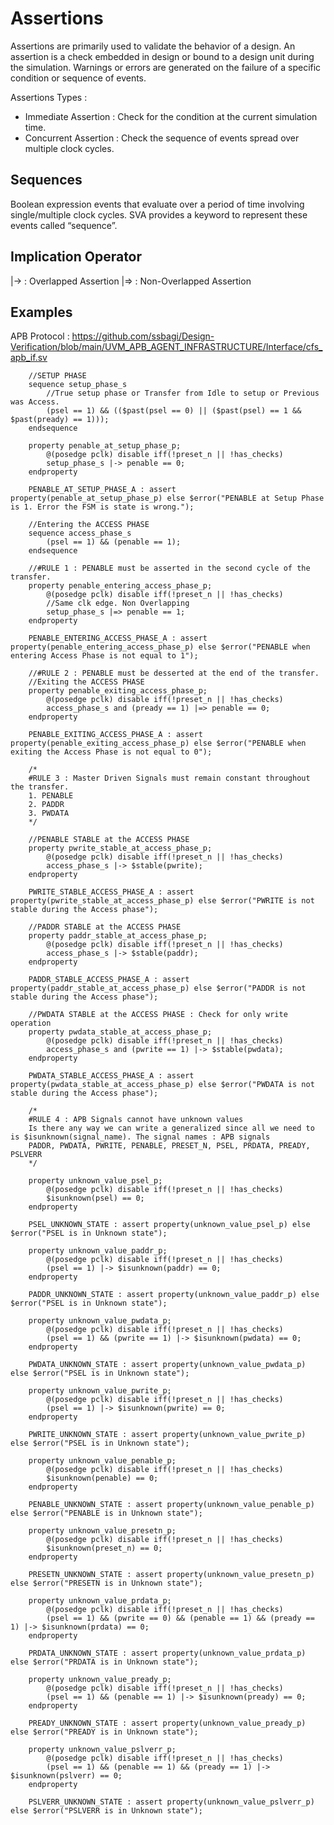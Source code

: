 # Assertions

Assertions are primarily used to validate the behavior of a design. An assertion is a check embedded in design or bound to a design unit during the simulation. Warnings or errors are generated on the failure of a specific condition or sequence of events.

Assertions Types :
- Immediate Assertion    : Check for the condition at the current simulation time.  
- Concurrent Assertion   : Check the sequence of events spread over multiple clock cycles.

## Sequences
Boolean expression events that evaluate over a period of time involving single/multiple clock cycles. SVA provides a keyword to represent these events called “sequence”.

## Implication Operator
|->  : Overlapped Assertion
|=>  : Non-Overlapped Assertion

## Examples 

APB Protocol : https://github.com/ssbagi/Design-Verification/blob/main/UVM_APB_AGENT_INFRASTRUCTURE/Interface/cfs_apb_if.sv

        //SETUP PHASE
        sequence setup_phase_s
            //True setup phase or Transfer from Idle to setup or Previous was Access.
            (psel == 1) && (($past(psel == 0) || ($past(psel) == 1 && $past(pready) == 1)));
        endsequence

        property penable_at_setup_phase_p;
            @(posedge pclk) disable iff(!preset_n || !has_checks)
            setup_phase_s |-> penable == 0;
        endproperty

        PENABLE_AT_SETUP_PHASE_A : assert property(penable_at_setup_phase_p) else $error("PENABLE at Setup Phase is 1. Error the FSM is state is wrong.");

        //Entering the ACCESS PHASE
        sequence access_phase_s
            (psel == 1) && (penable == 1);
        endsequence

        //#RULE 1 : PENABLE must be asserted in the second cycle of the transfer.
        property penable_entering_access_phase_p;
            @(posedge pclk) disable iff(!preset_n || !has_checks)
            //Same clk edge. Non Overlapping
            setup_phase_s |=> penable == 1;
        endproperty

        PENABLE_ENTERING_ACCESS_PHASE_A : assert property(penable_entering_access_phase_p) else $error("PENABLE when entering Access Phase is not equal to 1");

        //#RULE 2 : PENABLE must be desserted at the end of the transfer.
        //Exiting the ACCESS PHASE
        property penable_exiting_access_phase_p;
            @(posedge pclk) disable iff(!preset_n || !has_checks)
            access_phase_s and (pready == 1) |=> penable == 0;
        endproperty

        PENABLE_EXITING_ACCESS_PHASE_A : assert property(penable_exiting_access_phase_p) else $error("PENABLE when exiting the Access Phase is not equal to 0");

        /*
        #RULE 3 : Master Driven Signals must remain constant throughout the transfer.
        1. PENABLE
        2. PADDR
        3. PWDATA
        */

        //PENABLE STABLE at the ACCESS PHASE
        property pwrite_stable_at_access_phase_p;
            @(posedge pclk) disable iff(!preset_n || !has_checks)
            access_phase_s |-> $stable(pwrite);
        endproperty

        PWRITE_STABLE_ACCESS_PHASE_A : assert property(pwrite_stable_at_access_phase_p) else $error("PWRITE is not stable during the Access phase");

        //PADDR STABLE at the ACCESS PHASE
        property paddr_stable_at_access_phase_p;
            @(posedge pclk) disable iff(!preset_n || !has_checks)
            access_phase_s |-> $stable(paddr);
        endproperty

        PADDR_STABLE_ACCESS_PHASE_A : assert property(paddr_stable_at_access_phase_p) else $error("PADDR is not stable during the Access phase");

        //PWDATA STABLE at the ACCESS PHASE : Check for only write operation
        property pwdata_stable_at_access_phase_p;
            @(posedge pclk) disable iff(!preset_n || !has_checks)
            access_phase_s and (pwrite == 1) |-> $stable(pwdata);
        endproperty

        PWDATA_STABLE_ACCESS_PHASE_A : assert property(pwdata_stable_at_access_phase_p) else $error("PWDATA is not stable during the Access phase");

        /*
        #RULE 4 : APB Signals cannot have unknown values
        Is there any way we can write a generalized since all we need to is $isunknown(signal_name). The signal names : APB signals
        PADDR, PWDATA, PWRITE, PENABLE, PRESET_N, PSEL, PRDATA, PREADY, PSLVERR
        */

        property unknown_value_psel_p;
            @(posedge pclk) disable iff(!preset_n || !has_checks)
            $isunknown(psel) == 0;
        endproperty

        PSEL_UNKNOWN_STATE : assert property(unknown_value_psel_p) else $error("PSEL is in Unknown state");

        property unknown_value_paddr_p;
            @(posedge pclk) disable iff(!preset_n || !has_checks)
            (psel == 1) |-> $isunknown(paddr) == 0;
        endproperty

        PADDR_UNKNOWN_STATE : assert property(unknown_value_paddr_p) else $error("PSEL is in Unknown state");

        property unknown_value_pwdata_p;
            @(posedge pclk) disable iff(!preset_n || !has_checks)
            (psel == 1) && (pwrite == 1) |-> $isunknown(pwdata) == 0;
        endproperty

        PWDATA_UNKNOWN_STATE : assert property(unknown_value_pwdata_p) else $error("PSEL is in Unknown state");

        property unknown_value_pwrite_p;
            @(posedge pclk) disable iff(!preset_n || !has_checks)
            (psel == 1) |-> $isunknown(pwrite) == 0;
        endproperty

        PWRITE_UNKNOWN_STATE : assert property(unknown_value_pwrite_p) else $error("PSEL is in Unknown state");

        property unknown_value_penable_p;
            @(posedge pclk) disable iff(!preset_n || !has_checks)
            $isunknown(penable) == 0;
        endproperty

        PENABLE_UNKNOWN_STATE : assert property(unknown_value_penable_p) else $error("PENABLE is in Unknown state");

        property unknown_value_presetn_p;
            @(posedge pclk) disable iff(!preset_n || !has_checks)
            $isunknown(preset_n) == 0;
        endproperty

        PRESETN_UNKNOWN_STATE : assert property(unknown_value_presetn_p) else $error("PRESETN is in Unknown state");

        property unknown_value_prdata_p;
            @(posedge pclk) disable iff(!preset_n || !has_checks)
            (psel == 1) && (pwrite == 0) && (penable == 1) && (pready == 1) |-> $isunknown(prdata) == 0;
        endproperty

        PRDATA_UNKNOWN_STATE : assert property(unknown_value_prdata_p) else $error("PRDATA is in Unknown state");

        property unknown_value_pready_p;
            @(posedge pclk) disable iff(!preset_n || !has_checks)
            (psel == 1) && (penable == 1) |-> $isunknown(pready) == 0;
        endproperty

        PREADY_UNKNOWN_STATE : assert property(unknown_value_pready_p) else $error("PREADY is in Unknown state");

        property unknown_value_pslverr_p;
            @(posedge pclk) disable iff(!preset_n || !has_checks)
            (psel == 1) && (penable == 1) && (pready == 1) |-> $isunknown(pslverr) == 0;
        endproperty

        PSLVERR_UNKNOWN_STATE : assert property(unknown_value_pslverr_p) else $error("PSLVERR is in Unknown state");




